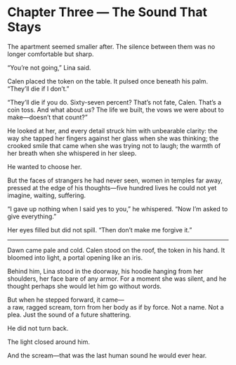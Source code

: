 # Chapter Three — The Sound That Stays  

The apartment seemed smaller after. The silence between them was no longer comfortable but sharp.  

“You’re not going,” Lina said.  

Calen placed the token on the table. It pulsed once beneath his palm. “They’ll die if I don’t.”  

“They’ll die if you do. Sixty-seven percent? That’s not fate, Calen. That’s a coin toss. And what about *us*? The life we built, the vows we were about to make—doesn’t that count?”  

He looked at her, and every detail struck him with unbearable clarity: the way she tapped her fingers against her glass when she was thinking; the crooked smile that came when she was trying not to laugh; the warmth of her breath when she whispered in her sleep.  

He wanted to choose her.  

But the faces of strangers he had never seen, women in temples far away, pressed at the edge of his thoughts—five hundred lives he could not yet imagine, waiting, suffering.  

“I gave up nothing when I said yes to you,” he whispered. “Now I’m asked to give everything.”  

Her eyes filled but did not spill. “Then don’t make me forgive it.”  

---  

Dawn came pale and cold. Calen stood on the roof, the token in his hand. It bloomed into light, a portal opening like an iris.  

Behind him, Lina stood in the doorway, his hoodie hanging from her shoulders, her face bare of any armor. For a moment she was silent, and he thought perhaps she would let him go without words.  

But when he stepped forward, it came—  
a raw, ragged scream, torn from her body as if by force. Not a name. Not a plea. Just the sound of a future shattering.  

He did not turn back.  

The light closed around him.  

And the scream—that was the last human sound he would ever hear.  
